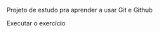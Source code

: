 Projeto de estudo pra aprender a usar Git e Github

<a ref="https://diegoaccoimbra.github.io/ProjetoGit/" target="_blank">Executar o exercício</a>
